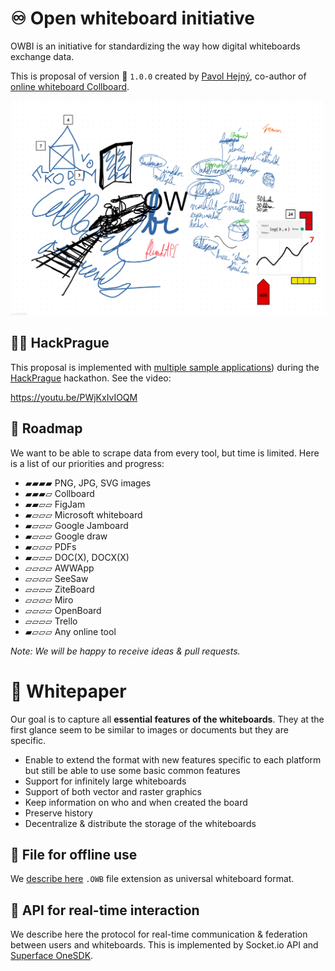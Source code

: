 # ♾️ Open whiteboard initiative

OWBI is an initiative for standardizing the way how digital whiteboards exchange data.

This is proposal of version 🍂 `1.0.0` created by [Pavol Hejný](https://pavolhejny.com), co-author of [online whiteboard Collboard](https://collboard.com).

![OWBI](./assets/wallpaper.crop.png)

## 🐱‍👤 HackPrague

This proposal is implemented with [multiple sample applications](/applications)) during the [HackPrague](https://www.hackprague.com/hackathon2021) hackathon. See the video:

https://youtu.be/PWjKxIvIOQM


## 🚵 Roadmap

We want to be able to scrape data from every tool, but time is limited. Here is a list of our priorities and progress:

-   ▰▰▰▰ PNG, JPG, SVG images
-   ▰▰▰▱ Collboard
-   ▰▰▱▱ FigJam
-   ▰▱▱▱ Microsoft whiteboard
-   ▰▱▱▱ Google Jamboard
-   ▰▱▱▱ Google draw
-   ▰▱▱▱ PDFs
-   ▰▱▱▱ DOC(X), DOCX(X)
-   ▱▱▱▱ AWWApp
-   ▱▱▱▱ SeeSaw
-   ▱▱▱▱ ZiteBoard
-   ▱▱▱▱ Miro
-   ▱▱▱▱ OpenBoard
-   ▱▱▱▱ Trello
-   ▰▱▱▱ Any online tool

_Note: We will be happy to receive ideas & pull requests._

# 📝 Whitepaper

Our goal is to capture all **essential features of the whiteboards**. They at the first glance seem to be similar to images or documents but they are specific.

-   Enable to extend the format with new features specific to each platform but still be able to use some basic common features
-   Support for infinitely large whiteboards
-   Support of both vector and raster graphics
-   Keep information on who and when created the board
-   Preserve history
-   Decentralize & distribute the storage of the whiteboards

## 📁 File for offline use

We [describe here](/applications/file-parser/src/WhiteboardFile.ts) `.OWB` file extension as universal whiteboard format.

<!--TODO: Describe it-->

## 🔗 API for real-time interaction

We describe here the protocol for real-time communication & federation between users and whiteboards.
This is implemented by Socket.io API and [Superface OneSDK](https://superface.ai/).
